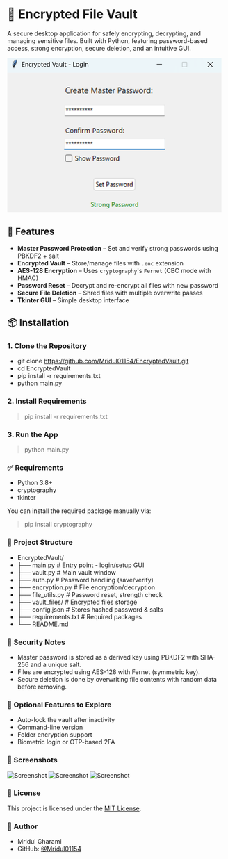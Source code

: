 # 🔐 Encrypted File Vault

A secure desktop application for safely encrypting, decrypting, and managing sensitive files. Built with Python, featuring password-based access, strong encryption, secure deletion, and an intuitive GUI.

![App Screenshot](https://github.com/Mridul01154/Cyber/blob/main/EncryptedVault/Docs/Screenshot%202025-06-10%20101059.png)

## 🚀 Features
- **Master Password Protection** – Set and verify strong passwords using PBKDF2 + salt
- **Encrypted Vault** – Store/manage files with `.enc` extension
- **AES-128 Encryption** – Uses `cryptography`'s `Fernet` (CBC mode with HMAC)
- **Password Reset** – Decrypt and re-encrypt all files with new password
- **Secure File Deletion** – Shred files with multiple overwrite passes
- **Tkinter GUI** – Simple desktop interface

## 📦 Installation

### 1. Clone the Repository

- git clone https://github.com/Mridul01154/EncryptedVault.git
- cd EncryptedVault
- pip install -r requirements.txt
- python main.py

### 2. Install Requirements

> pip install -r requirements.txt


### 3. Run the App

> python main.py


### ✅ Requirements

- Python 3.8+
- cryptography
- tkinter

You can install the required package manually via:
> pip install cryptography

### 📁 Project Structure

- EncryptedVault/
- ├── main.py              # Entry point - login/setup GUI
- ├── vault.py             # Main vault window
- ├── auth.py              # Password handling (save/verify)
- ├── encryption.py        # File encryption/decryption
- ├── file_utils.py        # Password reset, strength check
- ├── vault_files/         # Encrypted files storage
- ├── config.json          # Stores hashed password & salts
- ├── requirements.txt     # Required packages
- └── README.md

### 🔐 Security Notes
- Master password is stored as a derived key using PBKDF2 with SHA-256 and a unique salt.
- Files are encrypted using AES-128 with Fernet (symmetric key).
- Secure deletion is done by overwriting file contents with random data before removing.

### 🧪 Optional Features to Explore
- Auto-lock the vault after inactivity
- Command-line version
- Folder encryption support
- Biometric login or OTP-based 2FA

### 📸 Screenshots
<img src="path_or_url_to_image.png" alt="Screenshot" width="600" height="400"/>
<img src="path_or_url_to_image.png" alt="Screenshot" width="600" height="400"/>
<img src="path_or_url_to_image.png" alt="Screenshot" width="600" height="400"/>

### 📝 License
This project is licensed under the [MIT License](https://github.com/Mridul01154/Cyber/blob/main/EncryptedVault/LICENSE).

### 🙋 Author
- Mridul Gharami
- GitHub: [@Mridul01154](https://github.com/Mridul01154)
